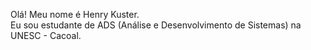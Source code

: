 Olá! Meu nome é Henry Kuster. <br>
Eu sou estudante de ADS (Análise e Desenvolvimento de Sistemas) na UNESC - Cacoal.

